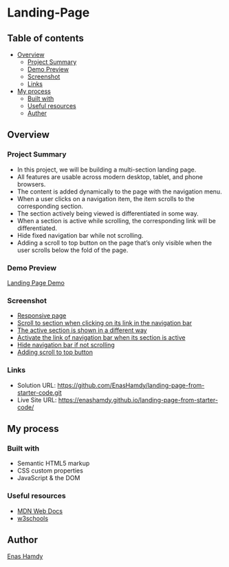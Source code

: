 # Landing-Page

## Table of contents

- [Overview](#overview)
  - [Project Summary](#project-summary)
  - [Demo Preview](#demo-preview)
  - [Screenshot](#screenshot)
  - [Links](#links)
- [My process](#my-process)
  - [Built with](#built-with)
  - [Useful resources](#useful-resources)
  - [Auther](#auther)

## Overview

### Project Summary
- In this project, we will be building a multi-section landing page.
- All features are usable across modern desktop, tablet, and phone browsers.
- The content is added dynamically to the page with the navigation menu.
- When a user clicks on a navigation item, the item scrolls to the corresponding section.
- The section actively being viewed is differentiated in some way.
- When a section is active while scrolling, the corresponding link will be differentiated.
- Hide fixed navigation bar while not scrolling.
- Adding a scroll to top button on the page that’s only visible when the user scrolls below the fold of the page.

### Demo Preview
[Landing Page Demo](images\Demo-Version.gif)

### Screenshot

- [Responsive page](images\Responsive-page.gif)
- [Scroll to section when clicking on its link in the navigation bar](images\Scroll-to-section.gif)
- [The active section is shown in a different way](images\Active-class.gif)
- [Activate the link of navigation bar when its section is active](images\Active-link.gif)
- [Hide navigation bar if not scrolling](images\Hide-navibar.gif)
- [Adding scroll to top button](images\Up-button.gif)

### Links

- Solution URL: https://github.com/EnasHamdy/landing-page-from-starter-code.git
- Live Site URL: https://enashamdy.github.io/landing-page-from-starter-code/

## My process

### Built with

- Semantic HTML5 markup
- CSS custom properties
- JavaScript & the DOM

### Useful resources

- [MDN Web Docs](https://developer.mozilla.org/en-US/)
- [w3schools](https://www.w3schools.com/)

## Author

[Enas Hamdy](enas.hamdy94@hotmail.com)

